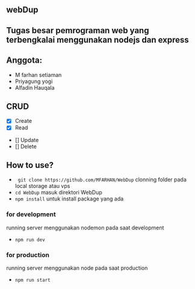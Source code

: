 ## webDup
## Tugas besar pemrograman web yang terbengkalai menggunakan nodejs dan express
## Anggota: 
- M farhan setiaman
- Priyagung yogi
- Alfadin Hauqala

## CRUD 

- [x] Create
- [x] Read
- [] Update
- [] Delete


## How to use?

- `` git clone https://github.com/MFARHAN/WebDup``
clonning folder pada local storage atau vps
- ``cd WebDup``
masuk direktori WebDup
- ``npm install``
untuk install package yang ada
### for development
running server menggunakan nodemon pada saat development
- ``npm run dev``
### for production
running server menggunakan node pada saat production
- ``npm run start``
